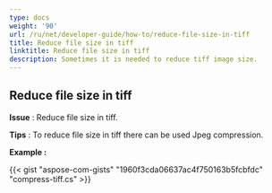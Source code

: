 ```yaml
---
type: docs
weight: '90'
url: /ru/net/developer-guide/how-to/reduce-file-size-in-tiff
title: Reduce file size in tiff
linktitle: Reduce file size in tiff
description: Sometimes it is needed to reduce tiff image size.
---
```


**Reduce file size in tiff**
-----------------------------------------

**Issue** : Reduce file size in tiff.

**Tips** : To reduce file size in tiff there can be used Jpeg compression.

**Example :**

{{< gist "aspose-com-gists" "1960f3cda06637ac4f750163b5fcbfdc" "compress-tiff.cs" >}}
